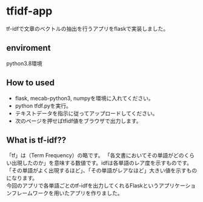 # tfidf-app
tf-idfで文章のベクトルの抽出を行うアプリをflaskで実装しました。
<br>

## enviroment<br>
python3.8環境<br>

## How to used
- flask, mecab-python3, numpyを環境に入れてください。
- python tfdf.pyを実行。
- テキストデータを指示に従ってアップロードしてください。
- 次のページを押せばtfidf値をブラウザで出力します。

## What is tf-idf??

「tf」は（Term Frequency）の略です。 「各文書においてその単語がどのくらい出現したのか」を意味する数値です。idfは各単語のレア度を示すものです。<br>「その単語がよく出現するほど」、「その単語がレアなほど」大きい値を示すものになります。 <br>
今回のアプリで各単語ごとのtf-idfを出力してくれるFlaskというアプリケーションフレームワークを用いたアプリを作りました。

